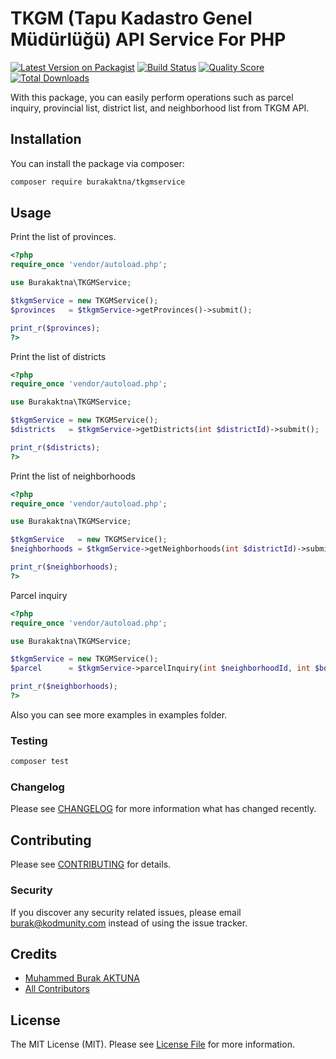 # TKGM (Tapu Kadastro Genel Müdürlüğü) API Service For PHP

[![Latest Version on Packagist](https://img.shields.io/packagist/v/burakaktna/tkgmservice.svg?style=flat-square)](https://packagist.org/packages/burakaktna/tkgmservice)
[![Build Status](https://img.shields.io/travis/burakaktna/tkgmservice/master.svg?style=flat-square)](https://travis-ci.org/burakaktna/tkgmservice)
[![Quality Score](https://img.shields.io/scrutinizer/g/burakaktna/tkgmservice.svg?style=flat-square)](https://scrutinizer-ci.com/g/burakaktna/tkgmservice)
[![Total Downloads](https://img.shields.io/packagist/dt/burakaktna/tkgmservice.svg?style=flat-square)](https://packagist.org/packages/burakaktna/tkgmservice)

With this package, you can easily perform operations such as parcel inquiry, provincial list, district list, and neighborhood list from TKGM API.

## Installation

You can install the package via composer:

```bash
composer require burakaktna/tkgmservice
```

## Usage

Print the list of provinces.

```php
<?php
require_once 'vendor/autoload.php';

use Burakaktna\TKGMService;

$tkgmService = new TKGMService();
$provinces   = $tkgmService->getProvinces()->submit();

print_r($provinces);
?>
```

Print the list of districts

```php
<?php
require_once 'vendor/autoload.php';

use Burakaktna\TKGMService;

$tkgmService = new TKGMService();
$districts   = $tkgmService->getDistricts(int $districtId)->submit();

print_r($districts);
?>
```

Print the list of neighborhoods

```php
<?php
require_once 'vendor/autoload.php';

use Burakaktna\TKGMService;

$tkgmService   = new TKGMService();
$neighborhoods = $tkgmService->getNeighborhoods(int $districtId)->submit();

print_r($neighborhoods);
?>
```

Parcel inquiry

```php
<?php
require_once 'vendor/autoload.php';

use Burakaktna\TKGMService;

$tkgmService = new TKGMService();
$parcel      = $tkgmService->parcelInquiry(int $neighborhoodId, int $bobId, int $parcelId)->submit();

print_r($neighborhoods);
?>
```

Also you can see more examples in examples folder.

### Testing

``` bash
composer test
```

### Changelog

Please see [CHANGELOG](CHANGELOG.md) for more information what has changed recently.

## Contributing

Please see [CONTRIBUTING](CONTRIBUTING.md) for details.

### Security

If you discover any security related issues, please email burak@kodmunity.com instead of using the issue tracker.

## Credits

- [Muhammed Burak AKTUNA](https://github.com/burakaktna)
- [All Contributors](../../contributors)

## License

The MIT License (MIT). Please see [License File](LICENSE.md) for more information.

